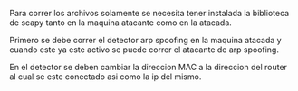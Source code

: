 Para correr los archivos solamente se necesita tener instalada la biblioteca de scapy tanto en la maquina atacante como en la atacada.

Primero se debe correr el detector arp spoofing en la maquina atacada y cuando este ya este activo se puede correr el atacante de arp spoofing.

En el detector se deben cambiar la direccion MAC a la direccion del router al cual se este conectado asi como la ip del mismo.
